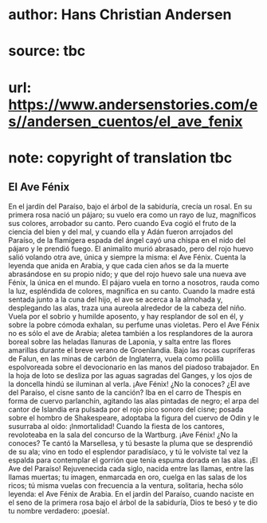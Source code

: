 # author: Hans Christian Andersen
# source: tbc
# url: https://www.andersenstories.com/es//andersen_cuentos/el_ave_fenix
# note: copyright of translation tbc

## El Ave Fénix 

En el jardín del Paraíso, bajo el árbol de la sabiduría, crecía un
rosal. En su primera rosa nació un pájaro; su vuelo era como un rayo de
luz, magníficos sus colores, arrobador su canto.
Pero cuando Eva cogió el fruto de la ciencia del bien y del mal, y
cuando ella y Adán fueron arrojados del Paraíso, de la flamígera espada
del ángel cayó una chispa en el nido del pájaro y le prendió fuego. El
animalito murió abrasado, pero del rojo huevo salió volando otra ave,
única y siempre la misma: el Ave Fénix. Cuenta la leyenda que anida en
Arabia, y que cada cien años se da la muerte abrasándose en su propio
nido; y que del rojo huevo sale una nueva ave Fénix, la única en el
mundo.
El pájaro vuela en torno a nosotros, rauda como la luz, espléndida de
colores, magnífica en su canto. Cuando la madre está sentada junto a la
cuna del hijo, el ave se acerca a la almohada y, desplegando las alas,
traza una aureola alrededor de la cabeza del niño. Vuela por el sobrio y
humilde aposento, y hay resplandor de sol en él, y sobre la pobre cómoda
exhalan, su perfume unas violetas.
Pero el Ave Fénix no es sólo el ave de Arabia; aletea también a los
resplandores de la aurora boreal sobre las heladas llanuras de Laponia,
y salta entre las flores amarillas durante el breve verano de
Groenlandia. Bajo las rocas cupríferas de Falun, en las minas de carbón
de Inglaterra, vuela como polilla espolvoreada sobre el devocionario en
las manos del piadoso trabajador. En la hoja de loto se desliza por las
aguas sagradas del Ganges, y los ojos de la doncella hindú se iluminan
al verla.
¡Ave Fénix! ¿No la conoces? ¿El ave del Paraíso, el cisne santo de la
canción? Iba en el carro de Thespis en forma de cuervo parlanchín,
agitando las alas pintadas de negro; el arpa del cantor de Islandia era
pulsada por el rojo pico sonoro del cisne; posada sobre el hombro de
Shakespeare, adoptaba la figura del cuervo de Odin y le susurraba al
oído: ¡Inmortalidad! Cuando la fiesta de los cantores, revoloteaba en la
sala del concurso de la Wartburg.
¡Ave Fénix! ¿No la conoces? Te cantó la Marsellesa, y tú besaste la
pluma que se desprendió de su ala; vino en todo el esplendor
paradisíaco, y tú le volviste tal vez la espalda para contemplar el
gorrión que tenía espuma dorada en las alas.
¡El Ave del Paraíso! Rejuvenecida cada siglo, nacida entre las llamas,
entre las llamas muertas; tu imagen, enmarcada en oro, cuelga en las
salas de los ricos; tú misma vuelas con frecuencia a la ventura,
solitaria, hecha sólo leyenda: el Ave Fénix de Arabia.
En el jardín del Paraíso, cuando naciste en el seno de la primera rosa
bajo el árbol de la sabiduría, Dios te besó y te dio tu nombre
verdadero: ¡poesía!.
